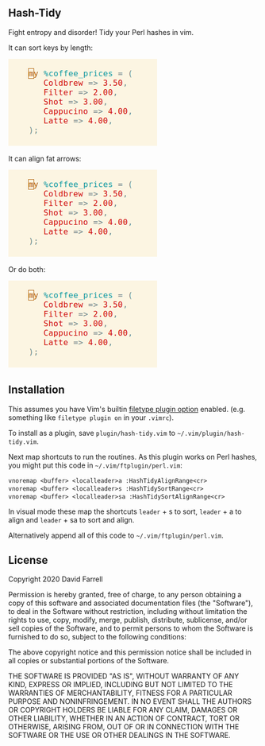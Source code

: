 Hash-Tidy
---------
Fight entropy and disorder! Tidy your Perl hashes in vim.

It can sort keys by length:

![](hash-tidy-sort-only.gif)

It can align fat arrows:

![](hash-tidy-align-only.gif)

Or do both:

![](hash-tidy-sort-align.gif)

Installation
------------
This assumes you have Vim's builtin [filetype plugin option](http://vimdoc.sourceforge.net/htmldoc/filetype.html#:filetype-plugin-on)
enabled. (e.g. something like `filetype plugin on` in your `.vimrc`).

To install as a plugin, save `plugin/hash-tidy.vim` to
`~/.vim/plugin/hash-tidy.vim`.

Next map shortcuts to run the routines. As this plugin works on Perl hashes,
you might put this code in `~/.vim/ftplugin/perl.vim`:

```
vnoremap <buffer> <localleader>a :HashTidyAlignRange<cr>
vnoremap <buffer> <localleader>s :HashTidySortRange<cr>
vnoremap <buffer> <localleader>sa :HashTidySortAlignRange<cr>
```

In visual mode these map the shortcuts `leader` + s to sort, `leader` + a
to align and `leader` + sa to sort and align.

Alternatively append all of this code to `~/.vim/ftplugin/perl.vim`.

License
-------
Copyright 2020 David Farrell

Permission is hereby granted, free of charge, to any person obtaining a copy of
this software and associated documentation files (the "Software"), to deal in
the Software without restriction, including without limitation the rights to
use, copy, modify, merge, publish, distribute, sublicense, and/or sell copies
of the Software, and to permit persons to whom the Software is furnished to do
so, subject to the following conditions:

The above copyright notice and this permission notice shall be included in all
copies or substantial portions of the Software.

THE SOFTWARE IS PROVIDED "AS IS", WITHOUT WARRANTY OF ANY KIND, EXPRESS OR
IMPLIED, INCLUDING BUT NOT LIMITED TO THE WARRANTIES OF MERCHANTABILITY,
FITNESS FOR A PARTICULAR PURPOSE AND NONINFRINGEMENT. IN NO EVENT SHALL THE
AUTHORS OR COPYRIGHT HOLDERS BE LIABLE FOR ANY CLAIM, DAMAGES OR OTHER
LIABILITY, WHETHER IN AN ACTION OF CONTRACT, TORT OR OTHERWISE, ARISING FROM,
OUT OF OR IN CONNECTION WITH THE SOFTWARE OR THE USE OR OTHER DEALINGS IN THE
SOFTWARE.
